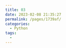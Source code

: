 ```yaml
---
title: 03
date: 2023-02-08 21:35:27
permalink: /pages/1739af/
categories:
  - Python
tags:
  - 
---
```

